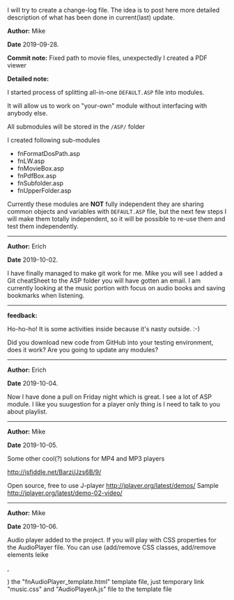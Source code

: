 I will try to create a change-log file.
The idea is to post here more detailed description of what has been done in current(last) update.

**Author:** Mike

**Date** 2019-09-28.

**Commit note:** Fixed path to movie files, unexpectedly I created a PDF viewer

**Detailed note:**

I started process of splitting all-in-one ```DEFAULT.ASP``` file into modules.


It will allow us to work on "your-own" module without interfacing with anybody else.

All submodules will be stored in the ```/ASP/``` folder

I created following sub-modules

- fnFormatDosPath.asp 
- fnLW.asp 
- fnMovieBox.asp 
- fnPdfBox.asp 
- fnSubfolder.asp 
- fnUpperFolder.asp

Currently these modules are **NOT** fully independent they are sharing common objects and variables with ```DEFAULT.ASP``` file, but the next few steps I will make them totally independent, so it will be possible to re-use them and test them independently.

------------
**Author:** Erich

**Date** 2019-10-02.

I have finally managed to make git work for me. Mike you will see I added a Git cheatSheet to the ASP folder you will have gotten an email.
I am currently looking at the music portion with focus on audio books and saving bookmarks when listening.

------------

**feedback:** 

Ho-ho-ho! It is some activities inside because it's nasty outside. :-)

Did you download new code from GitHub into your testing environment, does it work?
Are you going to update any modules?

------------

**Author:** Erich

**Date** 2019-10-04.

Now I have done a pull on Friday night which is great. I see a lot of ASP module. I like you suugestion for a player only thing is I need to talk to you
about playlist.

------------

**Author:** Mike

**Date** 2019-10-05.

Some other cool(?) solutions for MP4 and MP3 players

http://jsfiddle.net/Barzi/Jzs6B/9/

Open source, free to use J-player
http://jplayer.org/latest/demos/ Sample 
http://jplayer.org/latest/demo-02-video/

------------

**Author:** Mike

**Date** 2019-10-06.

Audio player added to the project. If you will play with CSS properties for the AudioPlayer file.
You can use (add/remove CSS classes, add/remove elements  leike <div>,<p>) the "fnAudioPlayer_template.html"
template file, just temporary link "music.css" and "AudioPlayerA.js" file to the template file

